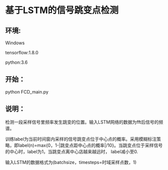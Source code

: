 基于LSTM的信号跳变点检测
===================================
## 环境:
Windows

tensorflow:1.8.0

python:3.6

## 开始：
python FCD_main.py

## 说明：
检测一段采样信号里频率发生跳变的位置。输入LSTM网络的数据为fft后信号的频谱。

训练label为当前时间窗内采样的信号跳变点位于中心点的概率。采用模糊标注策略，即label(n)=max{0，1-|跳变点距中心点的概率|/10}。当跳变点位于采样信号的中心时，label为1，当跳变点离中心店越来越远时，
label减小至0.

输入LSTM的数据格式为(batchsize，timesteps=时域采样点数，1)


